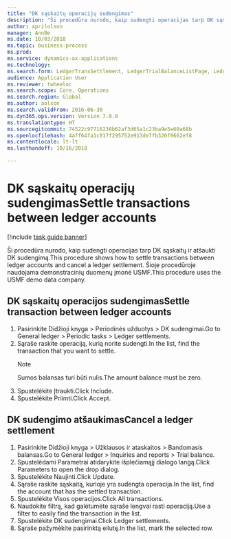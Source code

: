 ```yaml
--- 
title: "DK sąskaitų operacijų sudengimas"
description: "Ši procedūra nurodo, kaip sudengti operacijas tarp DK sąskaitų ir atšaukti DK sudengimą."
author: aprilolson
manager: AnnBe
ms.date: 10/03/2018
ms.topic: business-process
ms.prod: 
ms.service: dynamics-ax-applications
ms.technology: 
ms.search.form: LedgerTransSettlement, LedgerTrialBalanceListPage, LedgerTrialBalanceListPageBalanceParms, LedgerTransAccount, LedgerTransSettled
audience: Application User
ms.reviewer: twheeloc
ms.search.scope: Core, Operations
ms.search.region: Global
ms.author: aolson
ms.search.validFrom: 2016-06-30
ms.dyn365.ops.version: Version 7.0.0
ms.translationtype: HT
ms.sourcegitcommit: 74522c97716238b62af3d65a1c23ba9e5e60a68b
ms.openlocfilehash: 4aff64fa1c017f295752e913de7fb320f0662ef8
ms.contentlocale: lt-lt
ms.lasthandoff: 10/16/2018

---
```

# <a name="settle-transactions-between-ledger-accounts"></a><span data-ttu-id="169dc-103">DK sąskaitų operacijų sudengimas</span><span class="sxs-lookup"><span data-stu-id="169dc-103">Settle transactions between ledger accounts</span></span>

[!include [task guide banner](../../includes/task-guide-banner.md)]

<span data-ttu-id="169dc-104">Ši procedūra nurodo, kaip sudengti operacijas tarp DK sąskaitų ir atšaukti DK sudengimą.</span><span class="sxs-lookup"><span data-stu-id="169dc-104">This procedure shows how to settle transactions between ledger accounts and cancel a ledger settlement.</span></span> <span data-ttu-id="169dc-105">Šioje procedūroje naudojama demonstracinių duomenų įmonė USMF.</span><span class="sxs-lookup"><span data-stu-id="169dc-105">This procedure uses the USMF demo data company.</span></span>


## <a name="settle-transaction-between-ledger-accounts"></a><span data-ttu-id="169dc-106">DK sąskaitų operacijos sudengimas</span><span class="sxs-lookup"><span data-stu-id="169dc-106">Settle transaction between ledger accounts</span></span>
1. <span data-ttu-id="169dc-107">Pasirinkite Didžioji knyga > Periodinės užduotys > DK sudengimai.</span><span class="sxs-lookup"><span data-stu-id="169dc-107">Go to General ledger > Periodic tasks > Ledger settlements.</span></span>
2. <span data-ttu-id="169dc-108">Sąraše raskite operaciją, kurią norite sudengti.</span><span class="sxs-lookup"><span data-stu-id="169dc-108">In the list, find the transaction that you want to settle.</span></span>
   > [!NOTE]
   > <span data-ttu-id="169dc-109">Sumos balansas turi būti nulis.</span><span class="sxs-lookup"><span data-stu-id="169dc-109">The amount balance must be zero.</span></span>  
3. <span data-ttu-id="169dc-110">Spustelėkite Įtraukti.</span><span class="sxs-lookup"><span data-stu-id="169dc-110">Click Include.</span></span>
4. <span data-ttu-id="169dc-111">Spustelėkite Priimti.</span><span class="sxs-lookup"><span data-stu-id="169dc-111">Click Accept.</span></span>

## <a name="cancel-a-ledger-settlement"></a><span data-ttu-id="169dc-112">DK sudengimo atšaukimas</span><span class="sxs-lookup"><span data-stu-id="169dc-112">Cancel a ledger settlement</span></span>

1. <span data-ttu-id="169dc-113">Pasirinkite Didžioji knyga > Užklausos ir ataskaitos > Bandomasis balansas.</span><span class="sxs-lookup"><span data-stu-id="169dc-113">Go to General ledger > Inquiries and reports > Trial balance.</span></span>
2. <span data-ttu-id="169dc-114">Spustelėdami Parametrai atidarykite išplečiamąjį dialogo langą.</span><span class="sxs-lookup"><span data-stu-id="169dc-114">Click Parameters to open the drop dialog.</span></span>
3. <span data-ttu-id="169dc-115">Spustelėkite Naujinti.</span><span class="sxs-lookup"><span data-stu-id="169dc-115">Click Update.</span></span>
4. <span data-ttu-id="169dc-116">Sąraše raskite sąskaitą, kurioje yra sudengta operacija.</span><span class="sxs-lookup"><span data-stu-id="169dc-116">In the list, find the account that has the settled transaction.</span></span>
5. <span data-ttu-id="169dc-117">Spustelėkite Visos operacijos.</span><span class="sxs-lookup"><span data-stu-id="169dc-117">Click All transactions.</span></span>
6. <span data-ttu-id="169dc-118">Naudokite filtrą, kad galėtumėte sąraše lengvai rasti operaciją.</span><span class="sxs-lookup"><span data-stu-id="169dc-118">Use a filter to easily find the transaction in the list.</span></span>
7. <span data-ttu-id="169dc-119">Spustelėkite DK sudengimai.</span><span class="sxs-lookup"><span data-stu-id="169dc-119">Click Ledger settlements.</span></span>
8. <span data-ttu-id="169dc-120">Sąraše pažymėkite pasirinktą eilutę.</span><span class="sxs-lookup"><span data-stu-id="169dc-120">In the list, mark the selected row.</span></span>


